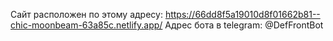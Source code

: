 Сайт расположен по этому адресу: 
https://66dd8f5a19010d8f01662b81--chic-moonbeam-63a85c.netlify.app/
Адрес бота в telegram:
@DefFrontBot
